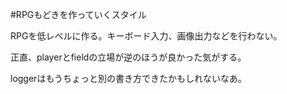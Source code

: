 #RPGもどきを作っていくスタイル

RPGを低レベルに作る。キーボード入力、画像出力などを行わない。

正直、playerとfieldの立場が逆のほうが良かった気がする。

loggerはもうちょっと別の書き方できたかもしれないなあ。
